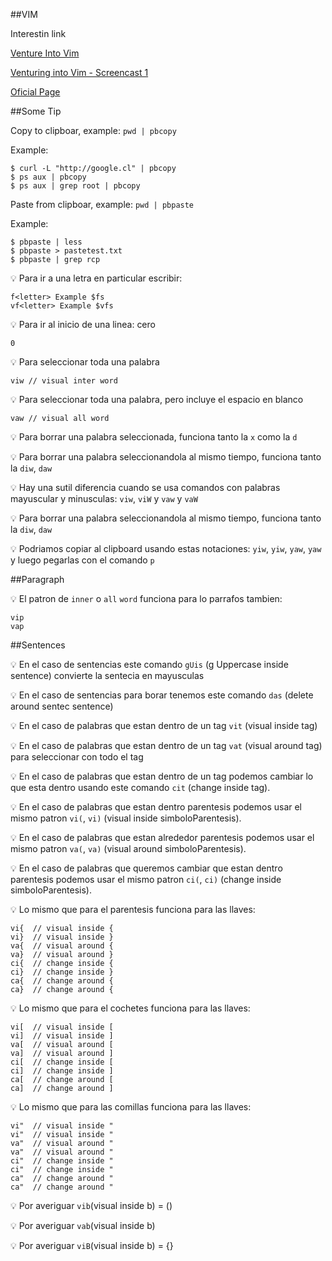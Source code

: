 ##VIM

Interestin link

[Venture Into Vim](https://code.tutsplus.com/courses/venture-into-vim)

[Venturing into Vim - Screencast 1](https://code.tutsplus.com/tutorials/venturing-into-vim--net-15086)

[Oficial Page](http://www.vim.org/)

##Some Tip

Copy to clipboar, example:  `pwd | pbcopy`

Example:

```
$ curl -L "http://google.cl" | pbcopy
$ ps aux | pbcopy
$ ps aux | grep root | pbcopy
```

Paste from clipboar, example:  `pwd | pbpaste`

Example:

```
$ pbpaste | less
$ pbpaste > pastetest.txt
$ pbpaste | grep rcp
```
💡 Para ir a una letra en particular escribir:

```
f<letter> Example $fs
vf<letter> Example $vfs
```
💡 Para ir al inicio de una linea: cero

```
0
```
💡 Para seleccionar toda una palabra

```
viw // visual inter word
```
💡 Para seleccionar toda una palabra, pero incluye el espacio en blanco

```
vaw // visual all word
```
💡 Para borrar una palabra seleccionada, funciona tanto la `x` como la `d`

💡 Para borrar una palabra seleccionandola al mismo tiempo, funciona tanto la `diw`, `daw`

💡 Hay una sutil diferencia cuando se usa comandos con palabras mayuscular y minusculas: `viw`, `viW` y `vaw` y `vaW`

💡 Para borrar una palabra seleccionandola al mismo tiempo, funciona tanto la `diw`, `daw`

💡 Podriamos copiar al clipboard usando estas notaciones: `yiw`, `yiw`, `yaw`, `yaw` y luego pegarlas con el comando `p`

##Paragraph

💡 El patron de `inner` o `all` `word` funciona para lo parrafos tambien:

```
vip
vap

```

##Sentences

💡 En el caso de sentencias este comando `gUis`  (g Uppercase inside sentence) convierte la sentecia en mayusculas

💡 En el caso de sentencias para borar tenemos este comando `das`  (delete around sentec sentence)

💡 En el caso de palabras que estan dentro de un tag  `vit`  (visual inside tag)

💡 En el caso de palabras que estan dentro de un tag  `vat`  (visual around tag) para seleccionar con todo el tag

💡 En el caso de palabras que estan dentro de un tag podemos cambiar lo que esta dentro usando este comando  `cit`  (change inside tag).

💡 En el caso de palabras que estan dentro parentesis podemos usar el mismo patron `vi(`, `vi)`  (visual inside simboloParentesis).

💡 En el caso de palabras que estan alrededor parentesis podemos usar el mismo patron `va(`, `va)`  (visual around simboloParentesis).

💡 En el caso de palabras que queremos cambiar que estan dentro parentesis podemos usar el mismo patron `ci(`, `ci)`  (change inside simboloParentesis).

💡 Lo mismo que para el parentesis funciona para las llaves: 

```
vi{  // visual inside {
vi}  // visual inside }
va{  // visual around {
va}  // visual around }
ci{  // change inside {
ci}  // change inside }
ca{  // change around {
ca}  // change around {
```

💡 Lo mismo que para el cochetes funciona para las llaves: 

```
vi[  // visual inside [
vi]  // visual inside ]
va[  // visual around [
va]  // visual around ]
ci[  // change inside [
ci]  // change inside ]
ca[  // change around [
ca]  // change around ]
```

💡 Lo mismo que para las comillas funciona para las llaves: 

```
vi"  // visual inside "
vi"  // visual inside "
va"  // visual around "
va"  // visual around "
ci"  // change inside "
ci"  // change inside "
ca"  // change around "
ca"  // change around "
```

💡 Por averiguar `vib`(visual inside b) = ()

💡 Por averiguar `vab`(visual inside b)

💡 Por averiguar `viB`(visual inside b) = {}

